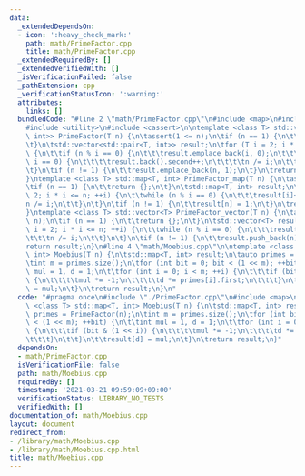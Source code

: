 ```yaml
---
data:
  _extendedDependsOn:
  - icon: ':heavy_check_mark:'
    path: math/PrimeFactor.cpp
    title: math/PrimeFactor.cpp
  _extendedRequiredBy: []
  _extendedVerifiedWith: []
  _isVerificationFailed: false
  _pathExtension: cpp
  _verificationStatusIcon: ':warning:'
  attributes:
    links: []
  bundledCode: "#line 2 \"math/PrimeFactor.cpp\"\n#include <map>\n#include <vector>\n\
    #include <utility>\n#include <cassert>\n\ntemplate <class T> std::vector<std::pair<T,\
    \ int>> PrimeFactor(T n) {\n\tassert(1 <= n);\n\tif (n == 1) {\n\t\treturn {};\n\
    \t}\n\tstd::vector<std::pair<T, int>> result;\n\tfor (T i = 2; i * i <= n; ++i)\
    \ {\n\t\tif (n % i == 0) {\n\t\t\tresult.emplace_back(i, 0);\n\t\t\twhile (n %\
    \ i == 0) {\n\t\t\t\tresult.back().second++;\n\t\t\t\tn /= i;\n\t\t\t}\n\t\t}\n\
    \t}\n\tif (n != 1) {\n\t\tresult.emplace_back(n, 1);\n\t}\n\treturn result;\n\
    }\ntemplate <class T> std::map<T, int> PrimeFactor_map(T n) {\n\tassert(1 <= n);\n\
    \tif (n == 1) {\n\t\treturn {};\n\t}\n\tstd::map<T, int> result;\n\tfor (T i =\
    \ 2; i * i <= n; ++i) {\n\t\twhile (n % i == 0) {\n\t\t\tresult[i]++;\n\t\t\t\
    n /= i;\n\t\t}\n\t}\n\tif (n != 1) {\n\t\tresult[n] = 1;\n\t}\n\treturn result;\n\
    }\ntemplate <class T> std::vector<T> PrimeFactor_vector(T n) {\n\tassert(1 <=\
    \ n);\n\tif (n == 1) {\n\t\treturn {};\n\t}\n\tstd::vector<T> result;\n\tfor (T\
    \ i = 2; i * i <= n; ++i) {\n\t\twhile (n % i == 0) {\n\t\t\tresult.push_back(i);\n\
    \t\t\tn /= i;\n\t\t}\n\t}\n\tif (n != 1) {\n\t\tresult.push_back(n);\n\t}\n\t\
    return result;\n}\n#line 4 \"math/Moebius.cpp\"\n\ntemplate <class T> std::map<T,\
    \ int> Moebius(T n) {\n\tstd::map<T, int> result;\n\tauto primes = PrimeFactor(n);\n\
    \tint m = primes.size();\n\tfor (int bit = 0; bit < (1 << m); ++bit) {\n\t\tint\
    \ mul = 1, d = 1;\n\t\tfor (int i = 0; i < m; ++i) {\n\t\t\tif (bit & (1 << i))\
    \ {\n\t\t\t\tmul *= -1;\n\t\t\t\td *= primes[i].first;\n\t\t\t}\n\t\t}\n\t\tresult[d]\
    \ = mul;\n\t}\n\treturn result;\n}\n"
  code: "#pragma once\n#include \"./PrimeFactor.cpp\"\n#include <map>\n\ntemplate\
    \ <class T> std::map<T, int> Moebius(T n) {\n\tstd::map<T, int> result;\n\tauto\
    \ primes = PrimeFactor(n);\n\tint m = primes.size();\n\tfor (int bit = 0; bit\
    \ < (1 << m); ++bit) {\n\t\tint mul = 1, d = 1;\n\t\tfor (int i = 0; i < m; ++i)\
    \ {\n\t\t\tif (bit & (1 << i)) {\n\t\t\t\tmul *= -1;\n\t\t\t\td *= primes[i].first;\n\
    \t\t\t}\n\t\t}\n\t\tresult[d] = mul;\n\t}\n\treturn result;\n}"
  dependsOn:
  - math/PrimeFactor.cpp
  isVerificationFile: false
  path: math/Moebius.cpp
  requiredBy: []
  timestamp: '2021-03-21 09:59:09+09:00'
  verificationStatus: LIBRARY_NO_TESTS
  verifiedWith: []
documentation_of: math/Moebius.cpp
layout: document
redirect_from:
- /library/math/Moebius.cpp
- /library/math/Moebius.cpp.html
title: math/Moebius.cpp
---
```


